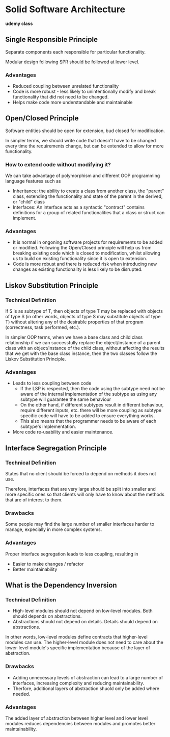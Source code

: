 # Solid Software Architecture

**udemy class**

## Single Responsible Principle

Separate components each responsible for particular functionality.

Modular design following SPR should be followed at lower level.

### Advantages

- Reduced coupling between unrelated functionality
- Code is more robust - less likely to unintentionally modify and break functionality that did not need to be changed.
- Helps make code more understandable and maintainable

## Open/Closed Principle

Software entities should be open for extension, bud closed for modification.

In simpler terms, we should write code that doesn't have to be changed every time the requirements change, but can be extended to allow for more functionality.

### How to extend code without modifying it?

We can take advantage of polymorphism and different OOP programming language features such as

- Inheritance: the ability to create a class from another class, the "parent" class, extending the functionality and state of the parent in the derived, or "child" class
- Interfaces: An interface acts as a syntactic "contract" contains definitions for a group of related functionalities that a class or struct can implement.

### Advantages

- It is normal in ongoning software projects for requirements to be added or modified. Following the Open/Closed principle will help us from breaking existing code which is closed to modification, whilst allowing us to build on existing functionality since it is open to extension.
- Code is more robust and there is reduced risk when introducing new changes as existing functionality is less likely to be disrupted.

## Liskov Substitution Principle

### Technical Definition

If S is as subtype of T, then objects of type T may be replaced with objects of type S (in other words, objects of type S may substitute objects of type T) without altering any of the desirable properties of that program (correctness, task performed, etc.).

In simpler OOP terms, when we have a base class and child class relationship if we can successfully replace the object/instance of a parent class with an object/instance of the child class, without affecting the results that we get with the base class instance, then the two classes follow the Liskov Substitution Principle.

### Advantages

- Leads to less coupling between code
	- If the LSP is respected, then the code using the subtype need not be aware of the internal implementation of the subtype as using any subtype will guarantee the same behaviour
	- On the other hand, if different subtypes result in different behaviour, require different inputs, etc. there will be more coupling as subtype specific code will have to be added to ensure everything works.
	- This also means that the programmer needs to be aware of each subtype's implementation.
- More code re-usability and easier maintenance.

## Interface Segregation Principle

### Technical Definition

States that no client should be forced to depend on methods it does not use.

Therefore, interfaces that are very large should be split into smaller and more specific ones so that clients will only have to know about the methods that are of interest to them.

### Drawbacks

Some people may find the large number of smaller interfaces harder to manage, expecially in more complex systems.

### Advantages

Proper interface segregation leads to less coupling, resulting in

- Easier to make changes / refactor
- Better maintainability

## What is the Dependency Inversion

### Technical Definition

- High-level modules should not depend on low-level modules. Both should depends on abstractions.
- Abstractions should not depend on details. Details should depend on abstractions.

In other words, low-level modules define contracts that higher-level modules can use. The higher-level module does not need to care about the lower-level module's specific implementation because of the layer of abstraction.

### Drawbacks

- Adding unnecessary levels of abstraction can lead to a large number of interfaces, increasing complexity and reducing maintainability.
- Therfore, additional layers of abstraction shuold only be added where needed.

### Advantages

The added layer of abstraction between higher level and lower level modules reduces dependencies between modules and promotes better maintainability.
